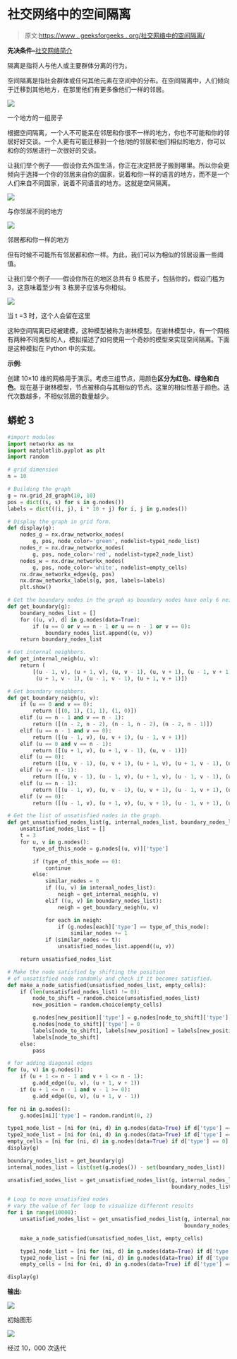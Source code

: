 # 社交网络中的空间隔离

> 原文:[https://www . geeksforgeeks . org/社交网络中的空间隔离/](https://www.geeksforgeeks.org/spatial-segregation-in-social-networks/)

**先决条件–**[社交网络简介](https://www.geeksforgeeks.org/introduction-to-social-networks-using-networkx-in-python/)

隔离是指将人与他人或主要群体分离的行为。

空间隔离是指社会群体或任何其他元素在空间中的分布。在空间隔离中，人们倾向于迁移到其他地方，在那里他们有更多像他们一样的邻居。

![](img/9d09c91e1af6fc59d6fd8d5cfdaa1a22.png)

一个地方的一组房子

根据空间隔离，一个人不可能呆在邻居和你很不一样的地方，你也不可能和你的邻居好好交谈。一个人更有可能迁移到一个他/她的邻居和他们相似的地方，你可以和你的邻居进行一次很好的交谈。

让我们举个例子——假设你去外国生活，你正在决定把房子搬到哪里。所以你会更倾向于选择一个你的邻居来自你的国家，说着和你一样的语言的地方，而不是一个人们来自不同国家，说着不同语言的地方。这就是空间隔离。

![](img/e3d28858088684b8a348343a1a2db205.png)

与你邻居不同的地方

![](img/aac2a287c0860d6cc1a9bc67fbd9ac80.png)

邻居都和你一样的地方

但有时候不可能所有邻居都和你一样。为此，我们可以为相似的邻居设置一些阈值。

让我们举个例子——假设你所在的地区总共有 9 栋房子，包括你的，假设门槛为 3，这意味着至少有 3 栋房子应该与你相似。

![](img/4a6197188026e6450cfdbd516455d4d0.png)

当 t =3 时，这个人会留在这里

这种空间隔离已经被建模，这种模型被称为谢林模型。在谢林模型中，有一个网格有两种不同类型的人，模拟描述了如何使用一个奇妙的模型来实现空间隔离。下面是这种模拟在 Python 中的实现。

**示例:**

创建 10×10 维的网格用于演示。考虑三组节点，用颜色**区分为红色、绿色和白色**。现在基于谢林模型，节点被移向与其相似的节点。这里的相似性基于颜色。迭代次数越多，不相似邻居的数量越少。

## 蟒蛇 3

```py
#import modules
import networkx as nx
import matplotlib.pyplot as plt
import random

# grid dimension
n = 10

# Building the graph
g = nx.grid_2d_graph(10, 10)
pos = dict((s, s) for s in g.nodes())
labels = dict(((i, j), i * 10 + j) for i, j in g.nodes())

# Display the graph in grid form.
def display(g):
    nodes_g = nx.draw_networkx_nodes(
        g, pos, node_color='green', nodelist=type1_node_list)
    nodes_r = nx.draw_networkx_nodes(
        g, pos, node_color='red', nodelist=type2_node_list)
    nodes_w = nx.draw_networkx_nodes(
        g, pos, node_color='white', nodelist=empty_cells)
    nx.draw_networkx_edges(g, pos)
    nx.draw_networkx_labels(g, pos, labels=labels)
    plt.show()

# Get the boundary nodes in the graph as boundary nodes have only 6 neighbors.
def get_boundary(g):
    boundary_nodes_list = []
    for ((u, v), d) in g.nodes(data=True):
        if (u == 0 or v == n - 1 or u == n - 1 or v == 0):
            boundary_nodes_list.append((u, v))
    return boundary_nodes_list

# Get internal neighbors.
def get_internal_neigh(u, v):
    return (
        [(u - 1, v), (u + 1, v), (u, v - 1), (u, v + 1), (u - 1, v + 1),
         (u + 1, v - 1), (u - 1, v - 1), (u + 1, v + 1)])

# Get boundary neighbors.
def get_boundary_neigh(u, v):
    if (u == 0 and v == 0):
        return ([(0, 1), (1, 1), (1, 0)])
    elif (u == n - 1 and v == n - 1):
        return ([(n - 2, n - 2), (n - 1, n - 2), (n - 2, n - 1)])
    elif (u == n - 1 and v == 0):
        return ([(u - 1, v), (u, v + 1), (u - 1, v + 1)])
    elif (u == 0 and v == n - 1):
        return ([(u + 1, v), (u + 1, v - 1), (u, v - 1)])
    elif (u == 0):
        return ([(u, v - 1), (u, v + 1), (u + 1, v), (u + 1, v - 1), (u + 1, v + 1)])
    elif (v == n - 1):
        return ([(u, v - 1), (u - 1, v), (u + 1, v), (u - 1, v - 1), (u + 1, v - 1)])
    elif (u == n - 1):
        return ([(u - 1, v), (u, v - 1), (u, v + 1), (u - 1, v + 1), (u - 1, v - 1)])
    elif (v == 0):
        return ([(u - 1, v), (u + 1, v), (u, v + 1), (u - 1, v + 1), (u + 1, v + 1)])

# Get the list of unsatisfied nodes in the graph.
def get_unsatisfied_nodes_list(g, internal_nodes_list, boundary_nodes_list):
    unsatisfied_nodes_list = []
    t = 3
    for u, v in g.nodes():
        type_of_this_node = g.nodes[(u, v)]['type']

        if (type_of_this_node == 0):
            continue
        else:
            similar_nodes = 0
            if ((u, v) in internal_nodes_list):
                neigh = get_internal_neigh(u, v)
            elif ((u, v) in boundary_nodes_list):
                neigh = get_boundary_neigh(u, v)

            for each in neigh:
                if (g.nodes[each]['type'] == type_of_this_node):
                    similar_nodes += 1
            if (similar_nodes <= t):
                unsatisfied_nodes_list.append((u, v))

    return unsatisfied_nodes_list

# Make the node satisfied by shifting the position
# of unsatisfied node randomly and check if it becomes satisfied.
def make_a_node_satisfied(unsatisfied_nodes_list, empty_cells):
    if (len(unsatisfied_nodes_list) != 0):
        node_to_shift = random.choice(unsatisfied_nodes_list)
        new_position = random.choice(empty_cells)

        g.nodes[new_position]['type'] = g.nodes[node_to_shift]['type']
        g.nodes[node_to_shift]['type'] = 0
        labels[node_to_shift], labels[new_position] = labels[new_position],
        labels[node_to_shift]
    else:
        pass

# for adding diagonal edges
for (u, v) in g.nodes():
    if (u + 1 <= n - 1 and v + 1 <= n - 1):
        g.add_edge((u, v), (u + 1, v + 1))
    if (u + 1 <= n - 1 and v - 1 >= 0):
        g.add_edge((u, v), (u + 1, v - 1))

for ni in g.nodes():
    g.nodes[ni]['type'] = random.randint(0, 2)

type1_node_list = [ni for (ni, d) in g.nodes(data=True) if d['type'] == 1]
type2_node_list = [ni for (ni, d) in g.nodes(data=True) if d['type'] == 2]
empty_cells = [ni for (ni, d) in g.nodes(data=True) if d['type'] == 0]
display(g)

boundary_nodes_list = get_boundary(g)
internal_nodes_list = list(set(g.nodes()) - set(boundary_nodes_list))

unsatisfied_nodes_list = get_unsatisfied_nodes_list(g, internal_nodes_list,
                                                    boundary_nodes_list)

# Loop to move unsatisfied nodes
# vary the value of for loop to visualize different results
for i in range(10000):
    unsatisfied_nodes_list = get_unsatisfied_nodes_list(g, internal_nodes_list,
                                                        boundary_nodes_list)

    make_a_node_satisfied(unsatisfied_nodes_list, empty_cells)

    type1_node_list = [ni for (ni, d) in g.nodes(data=True) if d['type'] == 1]
    type2_node_list = [ni for (ni, d) in g.nodes(data=True) if d['type'] == 2]
    empty_cells = [ni for (ni, d) in g.nodes(data=True) if d['type'] == 0]

display(g)
```

**输出:**

![](img/fe318a3496d039854eb7291e4575c98a.png)

初始图形

![](img/825b18d7b9fdf379d7584569a2642b02.png)

经过 10，000 次迭代